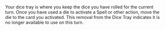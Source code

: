 Your dice tray is where you keep the dice you have rolled for the current turn. Once you have used a die to activate a Spell or other action, move the die to the card you activated. This removal from the Dice Tray indicates it is no longer available to use on this turn.